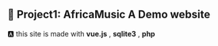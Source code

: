 ## :rocket:  Project1: AfricaMusic A Demo website
:a: this site is made with **vue.js** , **sqlite3** , **php**
